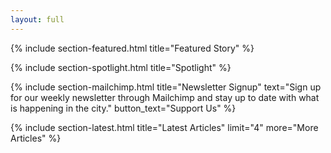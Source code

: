 ```yaml
---
layout: full
---
```


{% include section-featured.html title="Featured Story" %}


{% include section-spotlight.html title="Spotlight" %}


{% include section-mailchimp.html title="Newsletter Signup" text="Sign up for our weekly newsletter through Mailchimp and stay up to date with what is happening in the city." button_text="Support Us" %}


{% include section-latest.html title="Latest Articles" limit="4" more="More Articles" %}

<!--
{% include section-authors.html title="Our Contributors" %}
-->

<!--
{% include section-instagram.html title="Latest On Instagram" cols="4" count="4" gutter="true" %}
-->

<!-- 
{% include section-author.html author="john" title="Hello, I am Jane! Welcome to my blog." %} 
-->
